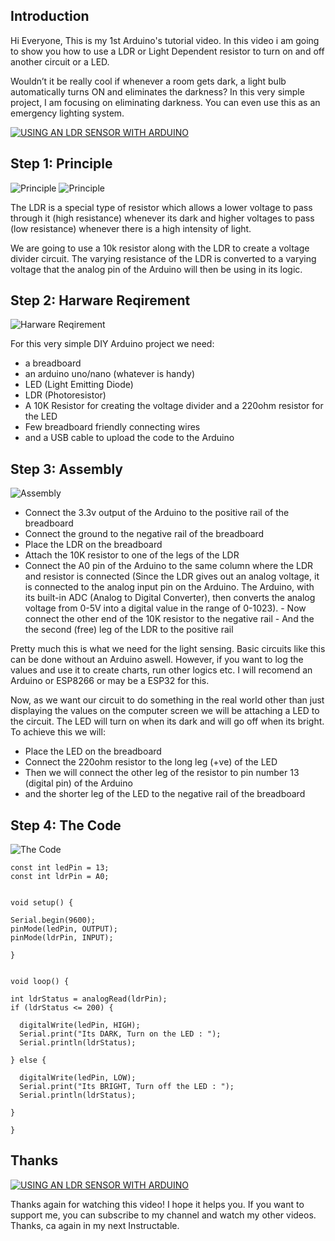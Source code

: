 Introduction
---------------

Hi Everyone, This is my 1st Arduino's tutorial video. In this video i am going to show you how to use a LDR or Light Dependent resistor to turn on and off another circuit or a LED.

Wouldn’t it be really cool if whenever a room gets dark, a light bulb automatically turns ON and eliminates the darkness? In this very simple project, I am focusing on eliminating darkness. You can even use this as an emergency lighting system.

[![USING AN LDR SENSOR WITH ARDUINO](https://github.com/scorpHQ/Arduino/blob/master/Capture1.PNG)](https://www.youtube.com/watch?v=1rltou-lzyQ "USING AN LDR SENSOR WITH ARDUINO")


Step 1: Principle
-----------------
![Principle](https://cdn.instructables.com/FHC/DGCR/JCUUIW0P/FHCDGCRJCUUIW0P.MEDIUM.gif)
![Principle](https://cdn.instructables.com/FY4/D9FU/JCUUIW0O/FY4D9FUJCUUIW0O.SMALL.jpg)

The LDR is a special type of resistor which allows a lower voltage to pass through it (high resistance) whenever its dark and higher voltages to pass (low resistance) whenever there is a high intensity of light.

We are going to use a 10k resistor along with the LDR to create a voltage divider circuit. The varying resistance of the LDR is converted to a varying voltage that the analog pin of the Arduino will then be using in its logic.

Step 2: Harware Reqirement
--------------------------
![Harware Reqirement](https://cdn.instructables.com/FV9/K0NB/JCUUIW98/FV9K0NBJCUUIW98.MEDIUM.jpg)

For this very simple DIY Arduino project we need:

- a breadboard
- an arduino uno/nano (whatever is handy)
- LED (Light Emitting Diode) 
- LDR (Photoresistor)
- A 10K Resistor for creating the voltage divider and a 220ohm resistor for the LED
- Few breadboard friendly connecting wires
- and a USB cable to upload the code to the Arduino

Step 3: Assembly
----------------
![Assembly](https://cdn.instructables.com/FWI/WE99/JCUUIWAG/FWIWE99JCUUIWAG.MEDIUM.jpg)

- Connect the 3.3v output of the Arduino to the positive rail of the breadboard
- Connect the ground to the negative rail of the breadboard
- Place the LDR on the breadboard
- Attach the 10K resistor to one of the legs of the LDR
- Connect the A0 pin of the Arduino to the same column where the LDR and resistor is connected (Since the LDR gives out an analog voltage, it is connected to the analog input pin on the Arduino. The Arduino, with its built-in ADC (Analog to Digital Converter), then converts the analog voltage from 0-5V into a digital value in the range of 0-1023). - Now connect the other end of the 10K resistor to the negative rail - And the the second (free) leg of the LDR to the positive rail

Pretty much this is what we need for the light sensing. Basic circuits like this can be done without an Arduino aswell. However, if you want to log the values and use it to create charts, run other logics etc. I will recomend an Arduino or ESP8266 or may be a ESP32 for this.

Now, as we want our circuit to do something in the real world other than just displaying the values on the computer screen we will be attaching a LED to the circuit. The LED will turn on when its dark and will go off when its bright. To achieve this we will:

- Place the LED on the breadboard
- Connect the 220ohm resistor to the long leg (+ve) of the LED
- Then we will connect the other leg of the resistor to pin number 13 (digital pin) of the Arduino
- and the shorter leg of the LED to the negative rail of the breadboard

Step 4: The Code
--
![The Code](https://cdn.instructables.com/FML/KF75/JCUUIWU4/FMLKF75JCUUIWU4.MEDIUM.jpg)
```
const int ledPin = 13;
const int ldrPin = A0;


void setup() {

Serial.begin(9600);
pinMode(ledPin, OUTPUT);
pinMode(ldrPin, INPUT);

}


void loop() {

int ldrStatus = analogRead(ldrPin);
if (ldrStatus <= 200) {

  digitalWrite(ledPin, HIGH);  
  Serial.print("Its DARK, Turn on the LED : ");  
  Serial.println(ldrStatus);
  
} else {

  digitalWrite(ledPin, LOW);  
  Serial.print("Its BRIGHT, Turn off the LED : ");  
  Serial.println(ldrStatus);
  
}

}
```
Thanks
---
[![USING AN LDR SENSOR WITH ARDUINO](https://github.com/scorpHQ/Arduino/blob/master/Capture1.PNG)](https://www.youtube.com/watch?v=1rltou-lzyQ "USING AN LDR SENSOR WITH ARDUINO")

Thanks again for watching this video! I hope it helps you. If you want to support me, you can subscribe to my channel and watch my other videos. Thanks, ca again in my next Instructable.
